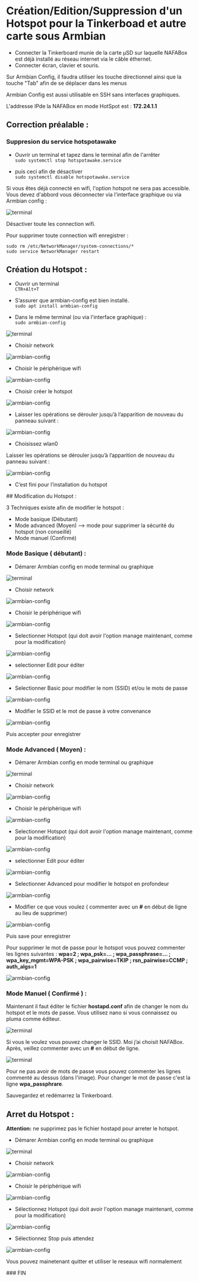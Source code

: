 # Création/Edition/Suppression d'un Hotspot pour la Tinkerboad et autre carte sous Armbian

- Connecter la Tinkerboard munie de la carte µSD sur laquelle NAFABox est déjà installé au réseau internet via le câble éthernet.
- Connecter écran, clavier et  souris.

Sur Armbian Config, il faudra utiliser les touche directionnel ainsi que la touche "Tab" afin de se déplacer dans les menus

Armbian Config est aussi utilisable en SSH sans interfaces graphiques.

L'addresse IPde la NAFABox en mode HotSpot est : **172.24.1.1**

## Correction préalable :

### Suppresion du service hotspotawake
- Ouvrir un terminal et tapez dans le terminal afin de l'arrêter    
`sudo systemctl stop hotspotawake.service`

- puis ceci afin de désactiver    
`sudo systemctl disable hotspotawake.service`  

Si vous êtes déjà connecté en wifi, l'option hotspot ne sera pas accessible. Vous devez d'abbord vous déconnecter via l'interface graphique ou via Armbian config :

![terminal](https://github.com/Patrick-81/NAFABox/raw/master/ConfigTinker/wifi_manage1.png)    

Désactiver toute les connection wifi.

Pour supprimer toute connection wifi enregistrer :

`sudo rm /etc/NetworkManager/system-connections/*`  
`sudo service NetworkManager restart`


## Création du Hotspot :

- Ouvrir un terminal   
`CTR+Alt+T`

- S’assurer que armbian-config est bien installé.  
`sudo apt install armbian-config`

- Dans le même terminal (ou via l'interface graphique) :  
`sudo armbian-config`

![terminal](https://github.com/Patrick-81/NAFABox/raw/master/ConfigTinker/armbian_conf_prompt.png)

- Choisir network   

![armbian-config](https://github.com/Patrick-81/NAFABox/raw/master/ConfigTinker/armbian_config_1.png)

- Choisir le périphérique wifi   

![armbian-config](https://github.com/Patrick-81/NAFABox/raw/master/ConfigTinker/armbian_config_2.png)

- Choisir créer le hotspot   

![armbian-config](https://github.com/Patrick-81/NAFABox/raw/master/ConfigTinker/armbian_config_3.png)

- Laisser les opérations se dérouler jusqu’à l’apparition de nouveau du panneau suivant :  

![armbian-config](https://github.com/Patrick-81/NAFABox/raw/master/ConfigTinker/armbian_config_4.png)
 
- Choisissez wlan0   

Laisser les opérations se dérouler jusqu’à l’apparition de nouveau du panneau suivant :   

![armbian-config](https://github.com/Patrick-81/NAFABox/raw/master/ConfigTinker/armbian_config_5.png)

- C’est fini pour l’installation du hotspot

## Modification du Hotspot :

3 Techniques existe afin de modifier le hotspot :
- Mode basique (Débutant)
- Mode advanced (Moyen) --> mode pour supprimer la sécurité du hotspot (non conseillé)
- Mode manuel (Confirmé)

### Mode Basique ( débutant) :

- Démarer Armbian config en mode terminal ou graphique 

![terminal](https://github.com/Patrick-81/NAFABox/raw/master/ConfigTinker/armbian_conf_prompt.png)

- Choisir network   

![armbian-config](https://github.com/Patrick-81/NAFABox/raw/master/ConfigTinker/armbian_config_1.png)

- Choisir le périphérique wifi   

![armbian-config](https://github.com/Patrick-81/NAFABox/raw/master/ConfigTinker/armbian_config_2.png)

- Selectionner Hotspot (qui doit avoir l'option manage maintenant, comme pour la modification)

![armbian-config](https://github.com/Patrick-81/NAFABox/raw/master/ConfigTinker/select_hotspot.png)

- selectionner Edit pour éditer

![armbian-config](https://github.com/Patrick-81/NAFABox/raw/master/ConfigTinker/hotspot_edit1.png)

- Selectionner Basic pour modifier le nom (SSID) et/ou le mots de passe

![armbian-config](https://github.com/Patrick-81/NAFABox/raw/master/ConfigTinker/hotspot_edit2.png)

- Modifier le SSID et le mot de passe à votre convenance

![armbian-config](https://github.com/Patrick-81/NAFABox/raw/master/ConfigTinker/hotspot_edit3.png)

Puis accepter pour enregistrer

### Mode Advanced ( Moyen) :

- Démarer Armbian config en mode terminal ou graphique 

![terminal](https://github.com/Patrick-81/NAFABox/raw/master/ConfigTinker/armbian_conf_prompt.png)

- Choisir network   

![armbian-config](https://github.com/Patrick-81/NAFABox/raw/master/ConfigTinker/armbian_config_1.png)

- Choisir le périphérique wifi   

![armbian-config](https://github.com/Patrick-81/NAFABox/raw/master/ConfigTinker/armbian_config_2.png)

- Selectionner Hotspot (qui doit avoir l'option manage maintenant, comme pour la modification)

![armbian-config](https://github.com/Patrick-81/NAFABox/raw/master/ConfigTinker/select_hotspot.png)

- selectionner Edit pour éditer

![armbian-config](https://github.com/Patrick-81/NAFABox/raw/master/ConfigTinker/hotspot_edit1.png)

- Selectionner Advanced pour modifier le hotspot en profondeur

![armbian-config](https://github.com/Patrick-81/NAFABox/raw/master/ConfigTinker/hotspot_adv1.png)

- Modifier ce que vous voulez ( commenter avec un **#** en début de ligne au lieu de supprimer)

![armbian-config](https://github.com/Patrick-81/NAFABox/raw/master/ConfigTinker/hotspot_adv2.png)

Puis save pour enregistrer

Pour supprimer le mot de passe pour le hotspot vous pouvez commenter les lignes suivantes :
**wpa=2 ; wpa_psk=... ; wpa_passphrase=... ; wpa_key_mgmt=WPA-PSK ; wpa_pairwise=TKIP ; rsn_pairwise=CCMP ; auth_algs=1**

![armbian-config](https://github.com/Patrick-81/NAFABox/raw/master/ConfigTinker/hotspot_edit_nopass.png)

### Mode Manuel ( Confirmé ) :

Maintenant il faut éditer le fichier **hostapd.conf** afin de changer le nom du hotspot et le mots de passe. Vous utilisez nano si vous connaissez ou pluma comme éditeur.

![terminal](https://github.com/Patrick-81/NAFABox/raw/master/ConfigTinker/hotspot_prompt_1.png)

Si vous le voulez vous pouvez changer le SSID. Moi j’ai choisit NAFABox.   
Après, veillez commenter avec un **#** en début de ligne.   

![terminal](https://github.com/Patrick-81/NAFABox/raw/master/ConfigTinker/hotspot_prompt_2.png)

Pour ne pas avoir de mots de passe vous pouvez commenter les lignes commenté au dessus (dans l'image).
Pour changer le mot de passe c'est la ligne **wpa_passphrare**.

Sauvegardez et redémarrez la Tinkerboard.

## Arret du Hotspot :

**Attention:** ne supprimez pas le fichier hostapd pour arreter le hotspot.

- Démarer Armbian config en mode terminal ou graphique 

![terminal](https://github.com/Patrick-81/NAFABox/raw/master/ConfigTinker/armbian_conf_prompt.png)

- Choisir network   

![armbian-config](https://github.com/Patrick-81/NAFABox/raw/master/ConfigTinker/armbian_config_1.png)

- Choisir le périphérique wifi   

![armbian-config](https://github.com/Patrick-81/NAFABox/raw/master/ConfigTinker/armbian_config_2.png)

- Sélectionnez Hotspot (qui doit avoir l'option manage maintenant, comme pour la modification)

![armbian-config](https://github.com/Patrick-81/NAFABox/raw/master/ConfigTinker/select_hotspot.png)

- Sélectionnez Stop puis attendez

![armbian-config](https://github.com/Patrick-81/NAFABox/raw/master/ConfigTinker/hotspot_stop.png)

Vous pouvez mainetenant quitter et utiliser le reseaux wifi normalement

### FIN
